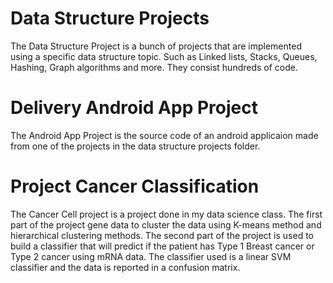 <h1>Data Structure Projects</h1>

The Data Structure Project is a bunch of projects that are implemented using a specific data structure topic. Such as Linked lists, Stacks, Queues, Hashing, Graph algorithms and more. They consist hundreds of code.

<h1>Delivery Android App Project</h1>

The Android App Project is the source code of an android applicaion made from one of the projects in the data structure projects folder.

<h1>Project Cancer Classification</h1>

The Cancer Cell project is a project done in my data science class. The first part of the project gene data to cluster the data using K-means method and hierarchical clustering methods. The second part of the project is used to build a classifier that will predict if the patient has Type 1 Breast cancer or Type 2 cancer using mRNA data. The classifier used is a linear SVM classifier and the data is reported in a confusion matrix. 

